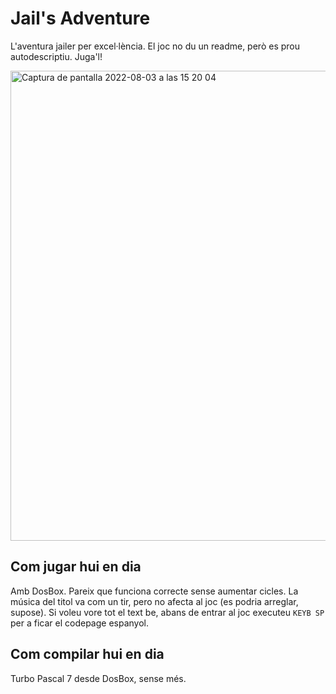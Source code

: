 # Jail's Adventure

L'aventura jailer per excel·lència. El joc no du un readme, però es prou autodescriptiu. Juga'l!

<img width="752" alt="Captura de pantalla 2022-08-03 a las 15 20 04" src="https://user-images.githubusercontent.com/110221325/182619536-c0030d7f-1b4a-4ae9-b6a7-521d703fb20d.png">

## Com jugar hui en dia

Amb DosBox. Pareix que funciona correcte sense aumentar cicles. La música del titol va com un tir, pero no afecta al joc (es podria arreglar, supose). Si voleu vore tot el text be, abans de entrar al joc executeu `KEYB SP` per a ficar el codepage espanyol.

## Com compilar hui en dia

Turbo Pascal 7 desde DosBox, sense més.
